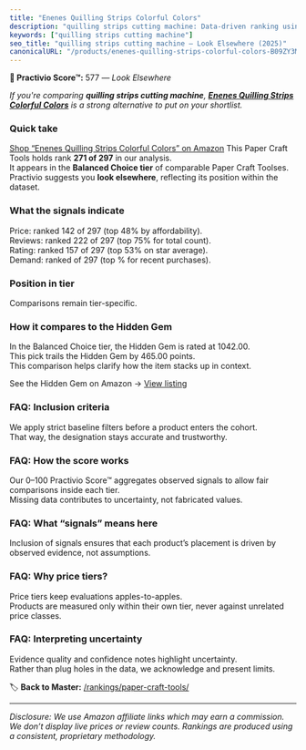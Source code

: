 ```yaml
---
title: "Enenes Quilling Strips Colorful Colors"
description: "quilling strips cutting machine: Data-driven ranking using the Practivio Score™. Positioned by quality, value, demand, findability, momentum."
keywords: ["quilling strips cutting machine"]
seo_title: "quilling strips cutting machine — Look Elsewhere (2025)"
canonicalURL: "/products/enenes-quilling-strips-colorful-colors-B09ZY3M5XS/"
---
```


**🚫 Practivio Score™:** 577 — _Look Elsewhere_


*If you're comparing **quilling strips cutting machine**, **[Enenes Quilling Strips Colorful Colors](https://www.amazon.com/dp/B09ZY3M5XS?tag=practivio-20)** is a strong alternative to put on your shortlist.*
### Quick take
[Shop “Enenes Quilling Strips Colorful Colors” on Amazon](https://www.amazon.com/dp/B09ZY3M5XS?tag=practivio-20)
This Paper Craft Tools holds rank **271 of 297** in our analysis.  
It appears in the **Balanced Choice tier** of comparable Paper Craft Toolses.  
Practivio suggests you **look elsewhere**, reflecting its position within the dataset.

### What the signals indicate
Price: ranked 142 of 297 (top 48% by affordability).  
Reviews: ranked 222 of 297 (top 75% for total count).  
Rating: ranked 157 of 297 (top 53% on star average).  
Demand: ranked  of 297 (top % for recent purchases).

### Position in tier
Comparisons remain tier-specific.

### How it compares to the Hidden Gem
In the Balanced Choice tier, the Hidden Gem is rated at 1042.00.  
This pick trails the Hidden Gem by 465.00 points.  
This comparison helps clarify how the item stacks up in context.  

See the Hidden Gem on Amazon → [View listing](https://www.amazon.com/dp/B076Z4N4DP?tag=practivio-20)

### FAQ: Inclusion criteria
We apply strict baseline filters before a product enters the cohort.  
That way, the designation stays accurate and trustworthy.

### FAQ: How the score works
Our 0–100 Practivio Score™ aggregates observed signals to allow fair comparisons inside each tier.  
Missing data contributes to uncertainty, not fabricated values.

### FAQ: What “signals” means here
Inclusion of signals ensures that each product’s placement is driven by observed evidence, not assumptions.

### FAQ: Why price tiers?
Price tiers keep evaluations apples-to-apples.  
Products are measured only within their own tier, never against unrelated price classes.

### FAQ: Interpreting uncertainty
Evidence quality and confidence notes highlight uncertainty.  
Rather than plug holes in the data, we acknowledge and present limits.


🏷️ **Back to Master:** [/rankings/paper-craft-tools/](/rankings/paper-craft-tools/)

---
_Disclosure: We use Amazon affiliate links which may earn a commission. We don’t display live prices or review counts. Rankings are produced using a consistent, proprietary methodology._
